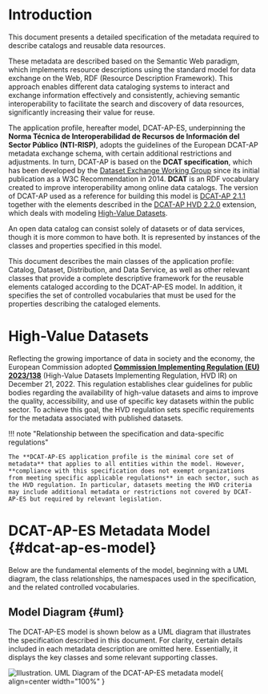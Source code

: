 # Introduction

This document presents a detailed specification of the metadata required to describe catalogs and reusable data resources.

These metadata are described based on the Semantic Web paradigm, which implements resource descriptions using the standard model for data exchange on the Web, RDF (Resource Description Framework). This approach enables different data cataloging systems to interact and exchange information effectively and consistently, achieving semantic interoperability to facilitate the search and discovery of data resources, significantly increasing their value for reuse.

The application profile, hereafter model, DCAT-AP-ES, underpinning the **Norma Técnica de Interoperabilidad de Recursos de Información del Sector Público (NTI-RISP)**, adopts the guidelines of the European DCAT-AP metadata exchange schema, with certain additional restrictions and adjustments. In turn, DCAT-AP is based on the **DCAT specification**, which has been developed by the [Dataset Exchange Working Group](https://www.w3.org/2017/dxwg/) since its initial publication as a W3C Recommendation in 2014. **DCAT** is an RDF vocabulary created to improve interoperability among online data catalogs. The version of DCAT-AP used as a reference for building this model is [DCAT-AP 2.1.1](https://joinup.ec.europa.eu/collection/semic-support-centre/solution/dcat-application-profile-data-portals-europe/release/211) together with the elements described in the [DCAT-AP HVD 2.2.0](https://semiceu.github.io/DCAT-AP/releases/2.2.0-hvd/) extension, which deals with modeling [High-Value Datasets](https://datos.gob.es/es/noticia/europa-define-los-conjuntos-de-datos-de-alto-valor-que-el-sector-publico-tendra-que-abrir).

An open data catalog can consist solely of datasets or of data services, though it is more common to have both. It is represented by instances of the classes and properties specified in this model.

This document describes the main classes of the application profile: Catalog, Dataset, Distribution, and Data Service, as well as other relevant classes that provide a complete descriptive framework for the reusable elements cataloged according to the DCAT-AP-ES model. In addition, it specifies the set of controlled vocabularies that must be used for the properties describing the cataloged elements.

# High-Value Datasets

Reflecting the growing importance of data in society and the economy, the European Commission adopted [**Commission Implementing Regulation (EU) 2023/138**](https://eur-lex.europa.eu/legal-content/ES/TXT/HTML/?uri=CELEX:32023R0138) (High-Value Datasets Implementing Regulation, HVD IR) on December 21, 2022. This regulation establishes clear guidelines for public bodies regarding the availability of high-value datasets and aims to improve the quality, accessibility, and use of specific key datasets within the public sector. To achieve this goal, the HVD regulation sets specific requirements for the metadata associated with published datasets.

!!! note "Relationship between the specification and data-specific regulations"

    The **DCAT-AP-ES application profile is the minimal core set of metadata** that applies to all entities within the model. However, **compliance with this specification does not exempt organizations from meeting specific applicable regulations** in each sector, such as the HVD regulation. In particular, datasets meeting the HVD criteria may include additional metadata or restrictions not covered by DCAT-AP-ES but required by relevant legislation.

# DCAT-AP-ES Metadata Model {#dcat-ap-es-model}

Below are the fundamental elements of the model, beginning with a UML diagram, the class relationships, the namespaces used in the specification, and the related controlled vocabularies.

## Model Diagram {#uml}

The DCAT-AP-ES model is shown below as a UML diagram that illustrates the specification described in this document. For clarity, certain details included in each metadata description are omitted here. Essentially, it displays the key classes and some relevant supporting classes.

![](img/uml/dcat-ap-es.drawio "Illustration. UML Diagram of the DCAT-AP-ES metadata model"){ align=center width="100%" }